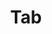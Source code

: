 ---
layout: pattern.njk
tags: 
    - legacy_components_de
key: tab-legacy_de
title: Tab
parent: legacy_components_de
image: legacy/overview/tab.webp
keywords: 
order: 240
---